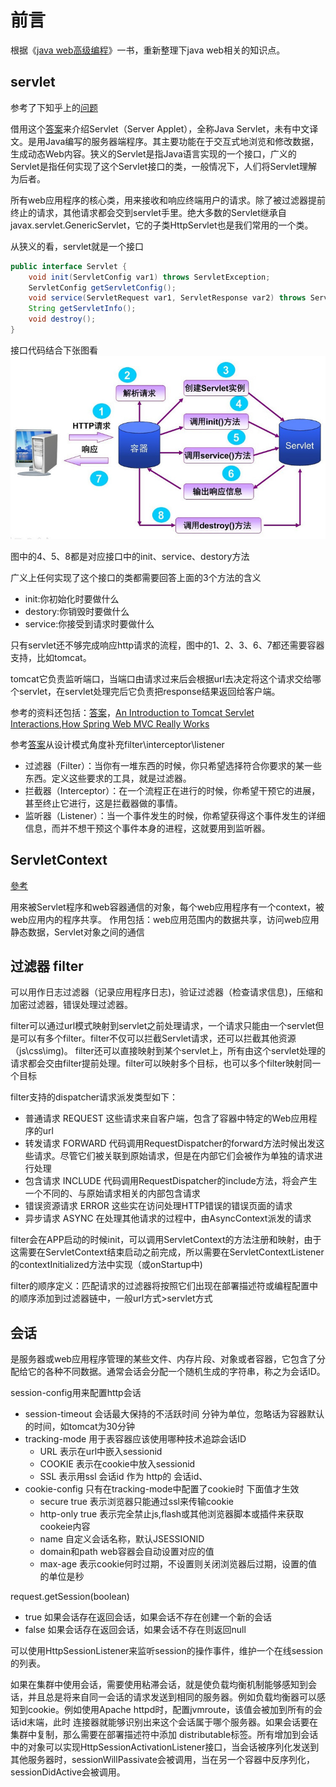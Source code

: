 # 前言
根据《[java web高级编程](https://item.jd.com/11723338.html)》一书，重新整理下java web相关的知识点。

## servlet


参考了下知乎上的[问题](https://www.zhihu.com/question/21416727)

借用这个[答案](https://www.zhihu.com/question/21416727/answer/233319801)来介绍Servlet（Server Applet），全称Java Servlet，未有中文译文。是用Java编写的服务器端程序。其主要功能在于交互式地浏览和修改数据，生成动态Web内容。狭义的Servlet是指Java语言实现的一个接口，广义的Servlet是指任何实现了这个Servlet接口的类，一般情况下，人们将Servlet理解为后者。

所有web应用程序的核心类，用来接收和响应终端用户的请求。除了被过滤器提前终止的请求，其他请求都会交到servlet手里。绝大多数的Servlet继承自javax.servlet.GenericServlet，它的子类HttpServlet也是我们常用的一个类。

从狭义的看，servlet就是一个接口
```java
public interface Servlet {
    void init(ServletConfig var1) throws ServletException;
    ServletConfig getServletConfig();
    void service(ServletRequest var1, ServletResponse var2) throws ServletException, IOException;
    String getServletInfo();
    void destroy();
}
```
接口代码结合下张图看
![servlet_calling_process](https://github.com/ShaneDean/file/blob/master/blog/java_web/servlet_calling_process.jpg?raw=true)

图中的4、5、8都是对应接口中的init、service、destory方法

广义上任何实现了这个接口的类都需要回答上面的3个方法的含义
- init:你初始化时要做什么
- destory:你销毁时要做什么
- service:你接受到请求时要做什么

只有servlet还不够完成响应http请求的流程，图中的1、2、3、6、7都还需要容器支持，比如tomcat。

tomcat它负责监听端口，当端口由请求过来后会根据url去决定将这个请求交给哪个servlet，在servlet处理完后它负责把response结果返回给客户端。


参考的资料还包括：[答案](https://www.zhihu.com/question/21416727/answer/339012081)，[An Introduction to Tomcat Servlet Interactions](https://www.mulesoft.com/tcat/tomcat-servlet),[How Spring Web MVC Really Works](https://stackify.com/spring-mvc/) 


参考[答案](https://www.zhihu.com/question/35225845/answer/61876681)从设计模式角度补充filter\interceptor\listener
- 过滤器（Filter）：当你有一堆东西的时候，你只希望选择符合你要求的某一些东西。定义这些要求的工具，就是过滤器。
- 拦截器（Interceptor）：在一个流程正在进行的时候，你希望干预它的进展，甚至终止它进行，这是拦截器做的事情。
- 监听器（Listener）：当一个事件发生的时候，你希望获得这个事件发生的详细信息，而并不想干预这个事件本身的进程，这就要用到监听器。

## ServletContext

[參考](https://www.zhihu.com/question/38481443/answer/76596017)

用來被Servlet程序和web容器通信的对象，每个web应用程序有一个context，被web应用内的程序共享。
作用包括：web应用范围内的数据共享，访问web应用静态数据，Servlet对象之间的通信


## 过滤器 filter

可以用作日志过滤器（记录应用程序日志)，验证过滤器（检查请求信息)，压缩和加密过滤器，错误处理过滤器。

filter可以通过url模式映射到servlet之前处理请求，一个请求只能由一个servlet但是可以有多个filter。filter不仅可以拦截Servlet请求，还可以拦截其他资源（js\css\img)。
filter还可以直接映射到某个servlet上，所有由这个servlet处理的请求都会交由filter提前处理。filter可以映射多个目标，也可以多个filter映射同一个目标

filter支持的dispatcher请求派发类型如下：
-   普通请求 REQUEST    这些请求来自客户端，包含了容器中特定的Web应用程序的url
-   转发请求 FORWARD    代码调用RequestDispatcher的forward方法时候出发这些请求。尽管它们被关联到原始请求，但是在内部它们会被作为单独的请求进行处理
-   包含请求 INCLUDE    代码调用RequestDispatcher的include方法，将会产生一个不同的、与原始请求相关的内部包含请求
-   错误资源请求 ERROR    这些实在访问处理HTTP错误的错误页面的请求
-   异步请求 ASYNC    在处理其他请求的过程中，由AsyncContext派发的请求

filter会在APP启动的时候init，可以调用ServletContext的方法注册和映射，由于这需要在ServletContext结束启动之前完成，所以需要在ServletContextListener的contextInitialized方法中实现（或onStartup中)

filter的顺序定义：匹配请求的过滤器将按照它们出现在部署描述符或编程配置中的顺序添加到过滤器链中，一般url方式>servlet方式


## 会话

是服务器或web应用程序管理的某些文件、内存片段、对象或者容器，它包含了分配给它的各种不同数据。通常会话会分配一个随机生成的字符串，称之为会话ID。

session-config用来配置http会话
-   session-timeout 会话最大保持的不活跃时间 分钟为单位，忽略话为容器默认的时间，如tomcat为30分钟
-   tracking-mode   用于表容器应该使用哪种技术追踪会话ID   
    -   URL     表示在url中嵌入sessionid
    -   COOKIE  表示在cookie中放入sessionid
    -   SSL     表示用ssl 会话id 作为 http的 会话id、
-   cookie-config  只有在tracking-mode中配置了cookie时  下面值才生效
    -   secure      true 表示浏览器只能通过ssl来传输cookie
    -   http-only   true 表示完全禁止js,flash或其他浏览器脚本或插件来获取cookeie内容
    -   name        自定义会话名称，默认JSESSIONID
    -   domain和path    web容器会自动设置对应的值
    -   max-age     表示cookie何时过期，不设置则关闭浏览器后过期，设置的值的单位是秒

request.getSession(boolean)
- true  如果会话存在返回会话，如果会话不存在创建一个新的会话
- false 如果会话存在返回会话，如果会话不存在则返回null

可以使用HttpSessionListener来监听session的操作事件，维护一个在线session的列表。

如果在集群中使用会话，需要使用粘滞会话，就是使负载均衡机制能够感知到会话，并且总是将来自同一会话的请求发送到相同的服务器。例如负载均衡器可以感知到cookie。例如使用Apache httpd时，配置jvmroute，该值会被加到所有的会话id末端，此时
连接器就能够识别出来这个会话属于哪个服务器。如果会话要在集群中复制，那么需要在部署描述符中添加 distributable标签。所有增加到会话中的对象可以实现HttpSessionActivationListener接口，当会话被序列化发送到其他服务器时，sessionWillPassivate会被调用，当在另一个容器中反序列化，sessionDidActive会被调用。


